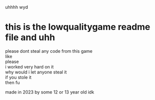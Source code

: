 uhhhh wyd
# this is the lowqualitygame readme file and uhh

please dont steal any code from this game <br>
like <br>
please <br>
i worked very hard on it <br>
why would i let anyone steal it <br>
if you stole it <br>
then fu <br>

made in 2023 by some 12 or 13 year old idk